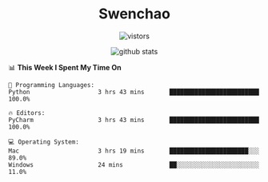 <h1 align="center">Swenchao</h3>

<p align="center">
  <img src="https://visitor-badge.glitch.me/badge?page_id=Swenchao" alt="vistors" />
</p>

<p align="center">
  <img src="https://github-readme-stats.vercel.app/api?username=Swenchao&count_private=true&show_icons=true&theme=vue-dark&hide_title=true" alt="github stats" />
</p>

<!--START_SECTION:waka-->
📊 **This Week I Spent My Time On** 

```text
💬 Programming Languages: 
Python                   3 hrs 43 mins       █████████████████████████   100.0%

🔥 Editors: 
PyCharm                  3 hrs 43 mins       █████████████████████████   100.0%

💻 Operating System: 
Mac                      3 hrs 19 mins       ██████████████████████░░░   89.0% 
Windows                  24 mins             ██░░░░░░░░░░░░░░░░░░░░░░░   11.0%

```


<!--END_SECTION:waka-->
